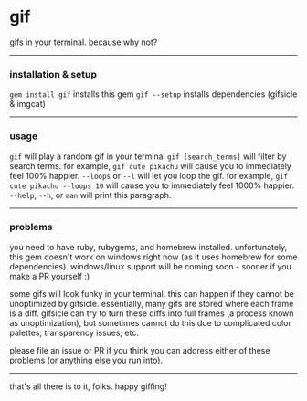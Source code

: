 # gif

gifs in your terminal. because why not?
- - -

### installation & setup

`gem install gif` installs this gem
`gif --setup` installs dependencies (gifsicle & imgcat)
- - -

### usage

`gif` will play a random gif in your terminal
`gif [search_terms]` will filter by search terms. for example, `gif cute pikachu` will cause you to immediately feel 100% happier.
`--loops` or `--l` will let you loop the gif. for example, `gif cute pikachu --loops 10` will cause you to immediately feel 1000% happier.
`--help`, `--h`, or `man` will print this paragraph.
- - -

### problems

you need to have ruby, rubygems, and homebrew installed. unfortunately, this gem doesn't work on windows right now (as it uses homebrew for some dependencies). windows/linux support will be coming soon - sooner if you make a PR yourself :)

some gifs will look funky in your terminal. this can happen if they cannot be unoptimized by gifsicle. essentially, many gifs are stored where each frame is a diff. gifsicle can try to turn these diffs into full frames (a process known as unoptimization), but sometimes cannot do this due to complicated color palettes, transparency issues, etc.

please file an issue or PR if you think you can address either of these problems (or anything else you run into).
- - -
that's all there is to it, folks.
happy giffing!
